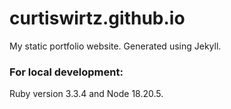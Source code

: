 # curtiswirtz.github.io

My static portfolio website. Generated using Jekyll.

### For local development:

Ruby version 3.3.4 and Node 18.20.5.

